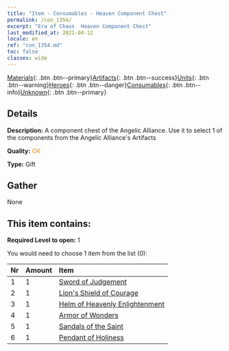 ```yaml
---
title: "Item - Consumables - Heaven Component Chest"
permalink: /con_1354/
excerpt: "Era of Chaos  Heaven Component Chest"
last_modified_at: 2021-04-12
locale: en
ref: "con_1354.md"
toc: false
classes: wide
---
```

 [Materials](/){: .btn .btn--primary}[Artifacts](/Artifacts/){: .btn .btn--success}[Units](/Units/){: .btn .btn--warning}[Heroes](/Heroes/){: .btn .btn--danger}[Consumables](/Consumables/){: .btn .btn--info}[Unknown](/Unknown/){: .btn .btn--primary}

## Details
 **Description:** A component chest of the Angelic Alliance. Use it to select 1 of the components from the Angelic Alliance's Artifacts

 **Quality:** <span style="color: #FF8C00">OK</span>

 **Type:** Gift

## Gather

  None

## This item contains:

 **Required Level to open:** 1

 You would need to choose 1 item from the list (0):

  | Nr | Amount |     Item    |
  |:---|:-------|:------------|
  | 1 | 1 | [Sword of Judgement](/Items/art_150/) | 
  | 2 | 1 | [Lion's Shield of Courage](/Items/art_151/) | 
  | 3 | 1 | [Helm of Heavenly Enlightenment](/Items/art_152/) | 
  | 4 | 1 | [Armor of Wonders](/Items/art_153/) | 
  | 5 | 1 | [Sandals of the Saint](/Items/art_154/) | 
  | 6 | 1 | [Pendant of Holiness](/Items/art_155/) | 
